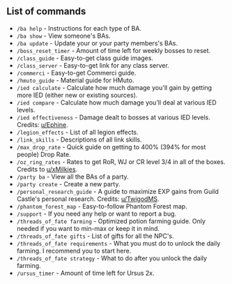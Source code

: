## List of commands
- `/ba help` - Instructions for each type of BA.
- `/ba show` - View someone's BAs.
- `/ba update` - Update your or your party members's BAs.
- `/boss_reset_timer` - Amount of time left for weekly bosses to reset.
- `/class_guide` - Easy-to-get class guide images.
- `/class_server` - Easy-to-get link for any class server.
- `/commerci` - Easy-to-get Commerci guide.
- `/hmuto_guide` - Material guide for HMuto.
- `/ied calculate` - Calculate how much damage you'll gain by getting more IED (either new or existing sources).
- `/ied compare` - Calculate how much damage you'll deal at various IED levels.
- `/ied effectiveness` - Damage dealt to bosses at various IED levels. Credits: [u/Ephine](https://www.reddit.com/user/Ephine).
- `/legion_effects` - List of all legion effects.
- `/link_skills` - Descriptions of all link skills.
- `/max_drop_rate` - Quick guide on getting to 400% (394% for most people) Drop Rate.
- `/oz_ring_rates` - Rates to get RoR, WJ or CR level 3/4 in all of the boxes. Credits to [u/xMilkies](https://www.reddit.com/user/xMilkies).
- `/party ba` - View all the BAs of a party.
- `/party create` - Create a new party.
- `/personal_research_guide` - A guide to maximize EXP gains from Guild Castle's personal research. Credits: [u/TwigodMS](https://www.reddit.com/user/TwigodMS).
- `/phantom_forest_map` - Easy-to-follow Phantom Forest map.
- `/support` - If you need any help or want to report a bug.
- `/threads_of_fate farming` - Optimized potion farming guide. Only needed if you want to min-max or keep it in mind.
- `/threads_of_fate gifts` - List of gifts for all the NPC's.
- `/threads_of_fate requirements` - What you must do to unlock the daily farming. I recommend you to start here.
- `/threads_of_fate strategy` - What to do after you unlock the daily farming.
- `/ursus_timer` - Amount of time left for Ursus 2x.
